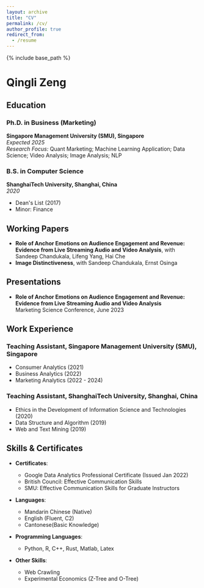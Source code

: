 ```yaml
---
layout: archive
title: "CV"
permalink: /cv/
author_profile: true
redirect_from:
  - /resume
---
```


{% include base_path %}

# Qingli Zeng

## Education
### Ph.D. in Business (Marketing)
**Singapore Management University (SMU), Singapore**  
*Expected 2025*  
*Research Focus:* Quant Marketing; Machine Learning Application; Data Science; Video Analysis; Image Analysis; NLP

### B.S. in Computer Science
**ShanghaiTech University, Shanghai, China**  
*2020*  
- Dean's List (2017)  
- Minor: Finance

<!-- ## Manuscript Under Review
 under review, **Information Systems Research** -->

## Working Papers
- **Role of Anchor Emotions on Audience Engagement and Revenue: Evidence from Live Streaming Audio and Video Analysis**, with Sandeep Chandukala, Lifeng Yang, Hai Che  
- **Image Distinctiveness**, with Sandeep Chandukala, Ernst Osinga 


## Presentations
- **Role of Anchor Emotions on Audience Engagement and Revenue: Evidence from Live Streaming Audio and Video Analysis**  
  Marketing Science Conference, June 2023

## Work Experience
### Teaching Assistant, Singapore Management University (SMU), Singapore
- Consumer Analytics (2021)  
- Business Analytics (2022)  
- Marketing Analytics (2022 - 2024)  

### Teaching Assistant, ShanghaiTech University, Shanghai, China
- Ethics in the Development of Information Science and Technologies (2020)  
- Data Structure and Algorithm (2019)  
- Web and Text Mining (2019)

## Skills & Certificates
- **Certificates**:  
  - Google Data Analytics Professional Certificate (Issued Jan 2022)  
  - British Council: Effective Communication Skills  
  - SMU: Effective Communication Skills for Graduate Instructors  

- **Languages**:  
  - Mandarin Chinese (Native)  
  - English (Fluent, C2)  
  - Cantonese(Basic Knowledge)  

- **Programming Languages**:  
  - Python, R, C++, Rust, Matlab, Latex  

- **Other Skills**:  
  - Web Crawling  
  - Experimental Economics (Z-Tree and O-Tree)
